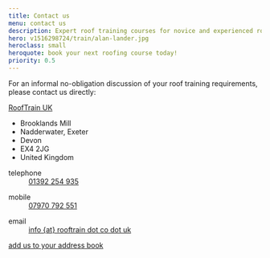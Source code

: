 ```yaml
---
title: Contact us
menu: contact us
description: Expert roof training courses for novice and experienced roofers.
hero: v1516298724/train/alan-lander.jpg
heroclass: small
heroquote: book your next roofing course today!
priority: 0.5
---
```


For an informal no-obligation discussion of your roof training requirements, please contact us directly:

<div class="vcard" itemscope="itemscope" itemtype="http://schema.org/Organization">

  <p><a href="[rootURL]" class="fn org url" itemprop="name">RoofTrain UK</a></p>
  <ul class="adr" itemprop="address" itemscope="itemscope" itemtype="http://schema.org/PostalAddress">
    <li class="street-address" itemprop="streetAddress">Brooklands Mill</li>
    <li class="locality" itemprop="addressLocality">Nadderwater, Exeter</li>
    <li class="region" itemprop="addressRegion">Devon</li>
    <li class="postal-code" itemprop="postalCode">EX4 2JG</li>
    <li class="country-name" itemprop="addressCountry">United Kingdom</li>
  </ul>

  <dl class="tel">
    <dt class="type" title="telephone">telephone</dt>
    <dd class="value" title="telephone" itemprop="telephone"><a href="tel:+44-1392-254935">01392 254 935</a></dd>
  </dl>

  <dl class="tel">
    <dt class="type" title="mobile">mobile</dt>
    <dd class="value" title="mobile"><a href="tel:+44-7970-792551">07970 792 551</a></dd>
  </dl>

  <dl>
    <dt>email</dt>
    <dd><a href="/contact-us" class="email" itemprop="email" title="email us">info {at} rooftrain dot co dot uk</a></dd>
  </dl>

  <p><a href="[root]download/rooftrainuk.vcf" title="download VCF file">add us to your address book</a></p>

</div>

<div id="map"></div>

<!--
<form id="enquiry" action="[root]ws/enquiry" method="post">

<fieldset>
<legend>Your details</legend>

<div>
	<label for="contact" class="help">Please enter your name.</label>
	<label for="contact">name:</label>
	<input type="text" id="contact" name="contact" value="" maxlength="80" placeholder="your name" />
</div>

<div>
	<label for="organisation" class="help">Please enter your organisation's name.</label>
	<label for="organisation">organisation:</label>
	<input type="text" id="organisation" name="organisation" value="" maxlength="100" placeholder="company name" />
</div>

<div>
	<label for="telephone" class="help">Please enter your telephone number.</label>
	<label for="telephone">telephone:</label>
	<input type="tel" id="telephone" name="telephone" value="" maxlength="20" placeholder="contact number" />
</div>

<div>
	<label for="email" class="help">Please enter your email address.</label>
	<label for="email">email:</label>
	<input type="email" id="email" name="email" value="" maxlength="80" placeholder="contact email" />
</div>

<div>
	<label for="query">enquiry:</label>
	<textarea id="query" name="query" rows="4" cols="20" placeholder="comments or queries"></textarea>
</div>

</fieldset>

<fieldset>
<legend>Roof training services of interest</legend>

<div class="checkbox">
<input type="checkbox" id="rtonsite" name="rtonsite" value="on-site training" />
<label for="rtonsite">on-site roof training</label>
</div>
<div class="checkbox">
<input type="checkbox" id="rtgeneral" name="rtgeneral" value="general" />
<label for="rtgeneral">general roof training</label>
</div>
<div class="checkbox">
<input type="checkbox" id="rtpitched" name="rtpitched" value="pitched roofing" />
<label for="rtpitched">pitched roofing courses</label>
</div>
<div class="checkbox">
<input type="checkbox" id="rtlead" name="rtlead" value="lead welding and bossing" />
<label for="rtlead">roof lead welding and bossing courses</label>
</div>
<div class="checkbox">
<input type="checkbox" id="rtsolar" name="rtsolar" value="solar installation" />
<label for="rtsolar">roof solar installation courses</label>
</div>
<div class="checkbox">
<input type="checkbox" id="rtsolaraware" name="rtsolaraware" value="solar awareness" />
<label for="rtsolaraware">roof awareness courses for solar installers</label>
</div>
<div class="checkbox">
<input type="checkbox" id="rttiling" name="rttiling" value="slating and tiling" />
<label for="rttiling">roof slating and tiling courses</label>
</div>
<div class="checkbox">
<input type="checkbox" id="rtvelux" name="rtvelux" value="velux" />
<label for="rtvelux">roof velux training courses</label>
</div>
<div class="checkbox">
<input type="checkbox" id="rtgrants" name="rtgrants" value="grants and funding" />
<label for="rtgrants">roof training grants and funding</label>
</div>

<div class="button">
	<button type="submit" name="submit" value="send">Send Enquiry</button>
</div>

</fieldset>
</form>
-->
